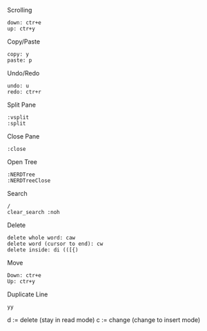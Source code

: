 Scrolling

```
down: ctr+e
up: ctr+y
```

Copy/Paste

```
copy: y
paste: p
```

Undo/Redo
```
undo: u
redo: ctr+r
```

Split Pane
```
:vsplit
:split
```

Close Pane
```
:close
```

Open Tree
```
:NERDTree
:NERDTreeClose
```

Search
```
/
clear_search :noh
```

Delete
```
delete whole word: caw
delete word (cursor to end): cw
delete inside: di (([{)
```

Move
```
Down: ctr+e
Up: ctr+y
```

Duplicate Line
```
yy
```

d := delete (stay in read mode)
c := change (change to insert mode)
